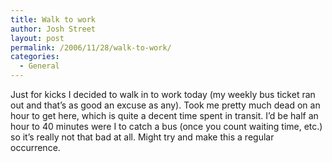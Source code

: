 ```yaml
---
title: Walk to work
author: Josh Street
layout: post
permalink: /2006/11/28/walk-to-work/
categories:
  - General
---
```

Just for kicks I decided to walk in to work today (my weekly bus ticket ran out and that&#8217;s as good an excuse as any). Took me pretty much dead on an hour to get here, which is quite a decent time spent in transit. I&#8217;d be half an hour to 40 minutes were I to catch a bus (once you count waiting time, etc.) so it&#8217;s really not that bad at all. Might try and make this a regular occurrence.